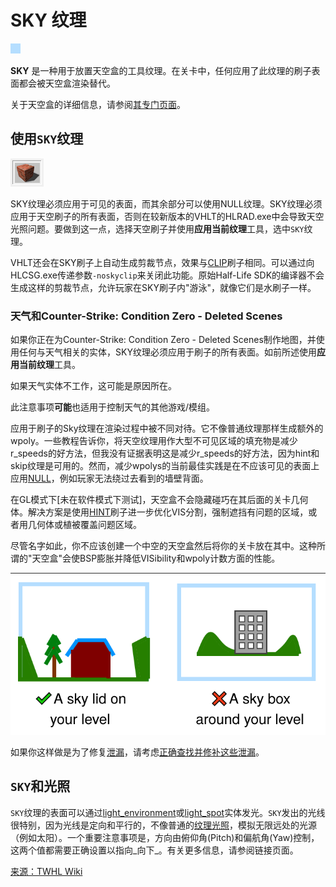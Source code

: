 # SKY 纹理

![halflife.wad的SKY纹理。在关卡编辑器中可见但在游戏中不可见](../../images/tool_textures/sky.png)

**SKY** 是一种用于放置天空盒的工具纹理。在关卡中，任何应用了此纹理的刷子表面都会被天空盒渲染替代。

关于天空盒的详细信息，请参阅[其专门页面](https://twhl.info/wiki/page/skybox)。

## 使用`SKY`纹理

![Hammer中的应用当前纹理图标](../../images/tool_textures/hamtut-ico-app.png)

SKY纹理必须应用于可见的表面，而其余部分可以使用NULL纹理。SKY纹理必须应用于天空刷子的所有表面，否则在较新版本的VHLT的HLRAD.exe中会导致天空光照问题。要做到这一点，选择天空刷子并使用**应用当前纹理**工具，选中`SKY`纹理。

VHLT还会在SKY刷子上自动生成剪裁节点，效果与[CLIP](https://twhl.info/wiki/page/CLIP)刷子相同。可以通过向HLCSG.exe传递参数`-noskyclip`来关闭此功能。原始Half-Life SDK的编译器不会生成这样的剪裁节点，允许玩家在SKY刷子内"游泳"，就像它们是水刷子一样。

### 天气和Counter-Strike: Condition Zero - Deleted Scenes

如果你正在为Counter-Strike: Condition Zero - Deleted Scenes制作地图，并使用任何与天气相关的实体，SKY纹理必须应用于刷子的所有表面。如前所述使用**应用当前纹理**工具。

如果天气实体不工作，这可能是原因所在。

此注意事项**可能**也适用于控制天气的其他游戏/模组。

应用于刷子的Sky纹理在渲染过程中被不同对待。它不像普通纹理那样生成额外的wpoly。一些教程告诉你，将天空纹理用作大型不可见区域的填充物是减少r_speeds的好方法，但我没有证据表明这是减少r_speeds的好方法，因为hint和skip纹理是可用的。然而，减少wpolys的当前最佳实践是在不应该可见的表面上应用[NULL](https://twhl.info/wiki/page/NULL)，例如玩家无法绕过去看到的墙壁背面。

在GL模式下[未在软件模式下测试]，天空盒不会隐藏碰巧在其后面的关卡几何体。解决方案是使用[HINT](https://twhl.info/wiki/page/HINT)刷子进一步优化VIS分割，强制遮挡有问题的区域，或者用几何体或植被覆盖问题区域。

尽管名字如此，你不应该创建一个中空的天空盒然后将你的关卡放在其中。这种所谓的"天空盒"会使BSP膨胀并降低VISibility和wpoly计数方面的性能。

![简化的示意图](../../images/tool_textures/simple_sky_box.png)

如果你这样做是为了修复[泄漏](https://twhl.info/wiki/page/leak)，请考虑[正确查找并修补这些泄漏](https://twhl.info/wiki/page/Tutorial:_How_to_fix_those_leaks)。

## `SKY`和光照

`SKY`纹理的表面可以通过[light_environment](https://twhl.info/wiki/page/light_environment)或[light_spot](https://twhl.info/wiki/page/light_spot)实体发光。`SKY`发出的光线很特别，因为光线是定向和平行的，不像普通的[纹理光照](https://twhl.info/wiki/page/texture_light)，模拟无限远处的光源（例如太阳）。一个重要注意事项是，方向由俯仰角(Pitch)和偏航角(Yaw)控制，这两个值都需要正确设置以指向_向下_。有关更多信息，请参阅链接页面。

[来源：TWHL Wiki](https://twhl.info/wiki/page/SKY_texture)